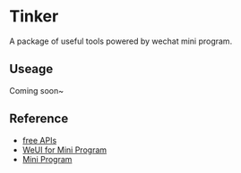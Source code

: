 # Tinker
A package of useful tools powered by wechat mini program.

## Useage
Coming soon~

## Reference
- [free APIs](http://free.juhe.cn/)
- [WeUI for Mini Program](https://github.com/weui/weui-wxss)
- [Mini Program](https://mp.weixin.qq.com/debug/wxadoc/introduction/index.html?t=201729)
